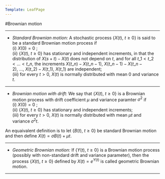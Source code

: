 ```yaml
---
Template: LeafPage
---
```


#Brownian motion
 
---

 - *Standard Brownian motion:* A stochastic process $\lbrace X(t), ~ t \geqslant 0 \rbrace$ is said to be a standard Brownian motion process if  
 (i) $X(0) = 0$ ;  
 (ii) $\lbrace X(t), ~ t \geqslant 0 \rbrace$ has stationary and independent increments, in that the distribution of $X(s+t) - X(t)$ does not depend on $t$, and for all $t\_1 < t\_2 < ... < t\_n$, the increments $X(t\_n) - X(t\_{n-1}), ~ X(t\_{n-1}) - X(t\_{n-2}), ~ ...,  ~X(t\_2) - X(t\_1), ~ X(t\_1)$ are independent;  
 (iii) for every $t > 0$, $X(t)$ is normally distributed with mean $0$ and variance $t$.
 
---

 - *Brownian motion with drift:* We say that $\lbrace X(t), ~ t \geqslant 0 \rbrace$ is a Brownian motion process with drift coefficient $\mu$ and variance paramter $\sigma^2$ if  
 (i) $X(0) = 0$ ;  
 (ii) $\lbrace X(t), ~ t \geqslant 0 \rbrace$ has stationary and independent increments;  
 (iii) for every $t > 0$, $X(t)$ is normally distributed with mean $\mu t$ and variance $\sigma^2 t$.

An equaivalent definition is to let $\lbrace B(t), ~ t \geqslant 0 \rbrace$ be standard Brownian motion and then define $X(t) = \sigma B(t) + \mu t$.

---

 - *Geometric Brownian motion:* If $\lbrace Y(t), ~ t \geqslant 0 \rbrace$ is a Brownian motion process (possibly with non-standard drift and variance parameter), then the process $\lbrace X(t), ~ t \geqslant 0 \rbrace$ defined by $X(t) = e^{Y(t)}$ is called geometric Brownian motion.

---
